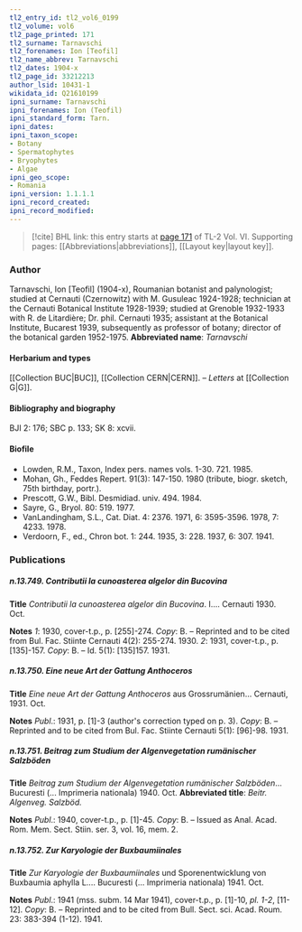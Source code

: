 ```yaml
---
tl2_entry_id: tl2_vol6_0199
tl2_volume: vol6
tl2_page_printed: 171
tl2_surname: Tarnavschi
tl2_forenames: Ion [Teofil]
tl2_name_abbrev: Tarnavschi
tl2_dates: 1904-x
tl2_page_id: 33212213
author_lsid: 10431-1
wikidata_id: Q21610199
ipni_surname: Tarnavschi
ipni_forenames: Ion (Teofil)
ipni_standard_form: Tarn.
ipni_dates: 
ipni_taxon_scope: 
- Botany
- Spermatophytes
- Bryophytes
- Algae
ipni_geo_scope: 
- Romania
ipni_version: 1.1.1.1
ipni_record_created: 
ipni_record_modified:
---
```



> [!cite] BHL link: this entry starts at [page 171](https://www.biodiversitylibrary.org/page/33212213) of TL-2 Vol. VI.
> Supporting pages: [[Abbreviations|abbreviations]], [[Layout key|layout key]].

### Author

Tarnavschi, Ion \[Teofil\] (1904-x), Roumanian botanist and palynologist; studied at Cernauti (Czernowitz) with M. Gusuleac 1924-1928; technician at the Cernauti Botanical Institute 1928-1939; studied at Grenoble 1932-1933 with R. de Litardière; Dr. phil. Cernauti 1935; assistant at the Botanical Institute, Bucarest 1939, subsequently as professor of botany; director of the botanical garden 1952-1975. 
**Abbreviated name**: *Tarnavschi*

#### Herbarium and types

[[Collection BUC|BUC]], [[Collection CERN|CERN]]. – *Letters* at [[Collection G|G]].

#### Bibliography and biography

BJI 2: 176; SBC p. 133; SK 8: xcvii.

#### Biofile

- Lowden, R.M., Taxon, Index pers. names vols. 1-30. 721. 1985.
- Mohan, Gh., Feddes Repert. 91(3): 147-150. 1980 (tribute, biogr. sketch, 75th birthday, portr.).
- Prescott, G.W., Bibl. Desmidiad. univ. 494. 1984.
- Sayre, G., Bryol. 80: 519. 1977.
- VanLandingham, S.L., Cat. Diat. 4: 2376. 1971, 6: 3595-3596. 1978, 7: 4233. 1978.
- Verdoorn, F., ed., Chron bot. 1: 244. 1935, 3: 228. 1937, 6: 307. 1941.

### Publications

##### n.13.749. Contributii la cunoasterea algelor din Bucovina

**Title**
*Contributii la cunoasterea algelor din Bucovina*. I.... Cernauti 1930. Oct.

**Notes**
*1*: 1930, cover-t.p., p. \[255\]-274. *Copy*: B. – Reprinted and to be cited from Bul. Fac. Stiinte Cernauti 4(2): 255-274. 1930.
*2*: 1931, cover-t.p., p. \[135\]-157. *Copy*: B. – Id. 5(1): \[135\]157. 1931.

##### n.13.750. Eine neue Art der Gattung Anthoceros

**Title**
*Eine neue Art der Gattung Anthoceros* aus Grossrumänien... Cernauti, 1931. Oct.

**Notes**
*Publ*.: 1931, p. \[1\]-3 (author's correction typed on p. 3). *Copy*: B. – Reprinted and to be cited from Bul. Fac. Stiinte Cernauti 5(1): \[96\]-98. 1931.

##### n.13.751. Beitrag zum Studium der Algenvegetation rumänischer Salzböden

**Title**
*Beitrag zum Studium der Algenvegetation rumänischer Salzböden*... Bucuresti (... Imprimeria nationala) 1940. Oct.
**Abbreviated title**: *Beitr. Algenveg. Salzböd.*

**Notes**
*Publ*.: 1940, cover-t.p., p. \[1\]-45. *Copy*: B. – Issued as Anal. Acad. Rom. Mem. Sect. Stiin. ser. 3, vol. 16, mem. 2.

##### n.13.752. Zur Karyologie der Buxbaumiinales

**Title**
*Zur Karyologie der Buxbaumiinales* und Sporenentwicklung von Buxbaumia aphylla L.... Bucuresti (... Imprimeria nationala) 1941. Oct.

**Notes**
*Publ*.: 1941 (mss. subm. 14 Mar 1941), cover-t.p., p. \[1\]-10, *pl. 1-2*, \[11-12\]. *Copy*: B. – Reprinted and to be cited from Bull. Sect. sci. Acad. Roum. 23: 383-394 (1-12). 1941.

